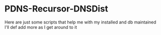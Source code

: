 # PDNS-Recursor-DNSDist
Here are just some scripts that help me with my installed and  db maintained 
I'll def add more as I get around to it
